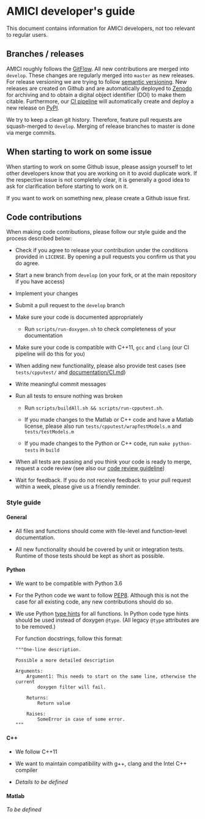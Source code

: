 # AMICI developer's guide

This document contains information for AMICI developers, not too relevant to
regular users.


## Branches / releases

AMICI roughly follows the
[GitFlow](https://nvie.com/posts/a-successful-git-branching-model/). All new
contributions are merged into `develop`. These changes are regularly merged
into `master` as new releases. For release versioning we are trying to follow
[semantic versioning](https://semver.org/). New releases are created on Github
and are automatically deployed to
[Zenodo](https://zenodo.org/record/3362453#.XVwJ9vyxVMA) for archiving and to
obtain a digital object identifier (DOI) to make them citable.
Furthermore, our [CI pipeline](documentation/CI.md) will automatically create
and deploy a new release on [PyPI](https://pypi.org/project/amici/).

We try to keep a clean git history. Therefore, feature pull requests are
squash-merged to `develop`. Merging of release branches to master is done via
merge commits.   


## When starting to work on some issue

When starting to work on some Github issue, please assign yourself to let other
developers know that you are working on it to avoid duplicate work. If the
respective issue is not completely clear, it is generally a good idea to ask
for clarification before starting to work on it.

If you want to work on something new, please create a Github issue first.


## Code contributions

When making code contributions, please follow our style guide and the process
described below:

* Check if you agree to release your contribution under the conditions provided
  in `LICENSE`. By opening a pull requests you confirm us that you do agree.
  
* Start a new branch from `develop` (on your fork, or at the main
  repository if you have access)

* Implement your changes

* Submit a pull request to the `develop` branch

* Make sure your code is documented appropriately

  * Run `scripts/run-doxygen.sh` to check completeness of your documentation

* Make sure your code is compatible with C++11, `gcc` and `clang`
  (our CI pipeline will do this for you)

* When adding new functionality, please also provide test cases
  (see `tests/cpputest/` and [documentation/CI.md](documentation/CI.md))

* Write meaningful commit messages

* Run all tests to ensure nothing was broken

  * Run `scripts/buildAll.sh && scripts/run-cpputest.sh`.
  
  * If you made changes to the Matlab or C++ code and have a Matlab license,
    please also run `tests/cpputest/wrapTestModels.m` and `tests/testModels.m`

  * If you made changes to the Python or C++ code,
    run `make python-tests` in `build`

* When all tests are passing and you think your code is ready to merge,
  request a code review 
  (see also our [code review guideline](documentation/code_review_guide.md))

* Wait for feedback. If you do not receive feedback to your pull request within
  a week, please give us a friendly reminder.


### Style guide


#### General

* All files and functions should come with file-level and function-level
  documentation.
  
* All new functionality should be covered by unit or integration tests. Runtime
  of those tests should be kept as short as possible. 


#### Python

* We want to be compatible with Python 3.6

* For the Python code we want to follow 
  [PEP8](https://www.python.org/dev/peps/pep-0008/). Although this is not the
  case for all existing code, any new contributions should do so. 

* We use Python [type hints](https://docs.python.org/3/library/typing.html)
  for all functions. In Python code type hints should be used instead of
  doxygen `@type`. (All legacy `@type` attributes are to be removed.)
    
  For function docstrings, follow this format:
  
  ```
  """One-line description.
  
  Possible a more detailed description

  Arguments:
      Argument1: This needs to start on the same line, otherwise the current
          doxygen filter will fail.    

      Returns:
          Return value

      Raises:
          SomeError in case of some error.
  """
  ```


#### C++

* We follow C++11

* We want to maintain compatibility with g++, clang and the Intel C++ compiler 

* *Details to be defined*


#### Matlab

*To be defined*
